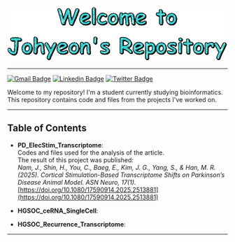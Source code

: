 <div align="center">
  <img src="./assets/images/text.gif" width="600"/>
</div>

***
[![Gmail Badge](https://img.shields.io/badge/Gmail-D14836?style=for-the-badge&logo=gmail&logoColor=white)](mailto:j.nam.981214@gmail.com) [![Linkedin Badge](https://img.shields.io/badge/LinkedIn-0077B5?style=for-the-badge&logo=linkedin&logoColor=white)](https://www.linkedin.com/in/johyeon-nam-225791295) [![Twitter Badge](https://img.shields.io/badge/X-000?style=for-the-badge&logo=x)](https://x.com/JN8076)

Welcome to my repository! I'm a student currently studying bioinformatics.
This repository contains code and files from the projects I've worked on.
***
## Table of Contents  
- **PD_ElecStim_Transcriptome**:  
  Codes and files used for the analysis of the article.  
  The result of this project was published:  
  *Nam, J., Shin, H., You, C., Baeg, E., Kim, J. G., Yang, S., & Han, M. R. (2025). Cortical Stimulation-Based Transcriptome Shifts on Parkinson’s Disease Animal Model. ASN Neuro, 17(1).*
  [https://doi.org/10.1080/17590914.2025.2513881](https://doi.org/10.1080/17590914.2025.2513881)
    
- **HGSOC_ceRNA_SingleCell**:

    
- **HGSOC_Recurrence_Transcriptome**:  
***
<!--
**JohyeonNam/JohyeonNam** is a ✨ _special_ ✨ repository because its `README.md` (this file) appears on your GitHub profile.

Here are some ideas to get you started:

- 🔭 I’m currently working on ...
- 🌱 I’m currently learning ...
- 👯 I’m looking to collaborate on ...
- 🤔 I’m looking for help with ...
- 💬 Ask me about ...
- 📫 How to reach me: ...
- 😄 Pronouns: ...
- ⚡ Fun fact: ...
-->

